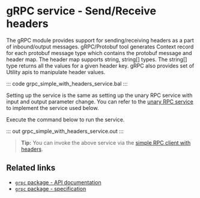 # gRPC service - Send/Receive headers

The gRPC module provides support for sending/receiving headers as a part of inbound/output messages. gRPC/Protobuf tool generates Context record for each protobuf message type which contains the protobuf message and header map. The header map supports string, string[] types. The string[] type returns all the values for a given header key. gRPC also provides set of Utility apis to manipulate header values.

   ::: code grpc_simple_with_headers_service.bal :::

Setting up the service is the same as setting up the unary RPC service with input and output parameter change. You can refer to the [unary RPC service](/learn/by-example/grpc-service-unary/) to implement the service used below.

Execute the command below to run the service.

   ::: out grpc_simple_with_headers_service.out :::

>**Tip:** You can invoke the above service via the [simple RPC client with headers](/learn/by-example/grpc-client-headers/).

## Related links
- [`grpc` package - API documentation](https://lib.ballerina.io/ballerina/grpc/latest)
- [`grpc` package - specification](/spec/grpc/)
